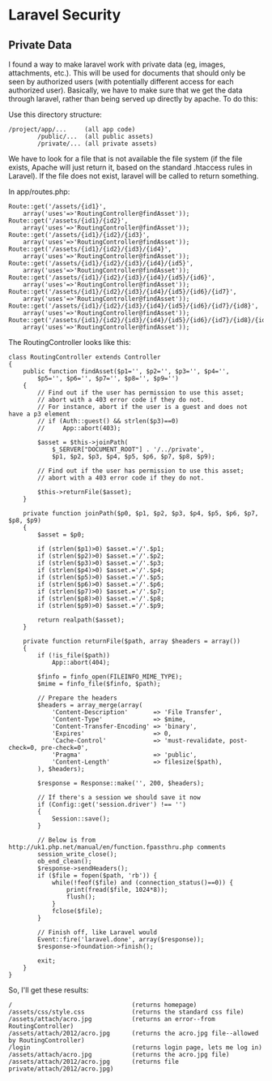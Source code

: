 Laravel Security
========================


Private Data
-------------

I found a way to make laravel work with private data (eg, images, attachments, etc.). This will be used for documents that should only be seen by authorized users (with potentially different access for each authorized user). Basically, we have to make sure that we get the data through laravel, rather than being served up directly by apache. To do this:

Use this directory structure:

    /project/app/...     (all app code)
            /public/...  (all public assets)
            /private/... (all private assets)
    
We have to look for a file that is not available the file system (if the file exists, Apache will just return it, based on the standard .htaccess rules in Laravel). If the file does not exist, laravel will be called to return something.

In app/routes.php:

    Route::get('/assets/{id1}', 
        array('uses'=>'RoutingController@findAsset'));
    Route::get('/assets/{id1}/{id2}', 
        array('uses'=>'RoutingController@findAsset'));
    Route::get('/assets/{id1}/{id2}/{id3}', 
        array('uses'=>'RoutingController@findAsset'));
    Route::get('/assets/{id1}/{id2}/{id3}/{id4}', 
        array('uses'=>'RoutingController@findAsset'));
    Route::get('/assets/{id1}/{id2}/{id3}/{id4}/{id5}', 
        array('uses'=>'RoutingController@findAsset'));
    Route::get('/assets/{id1}/{id2}/{id3}/{id4}/{id5}/{id6}', 
        array('uses'=>'RoutingController@findAsset'));
    Route::get('/assets/{id1}/{id2}/{id3}/{id4}/{id5}/{id6}/{id7}', 
        array('uses'=>'RoutingController@findAsset'));
    Route::get('/assets/{id1}/{id2}/{id3}/{id4}/{id5}/{id6}/{id7}/{id8}', 
        array('uses'=>'RoutingController@findAsset'));
    Route::get('/assets/{id1}/{id2}/{id3}/{id4}/{id5}/{id6}/{id7}/{id8}/{id9}', 
        array('uses'=>'RoutingController@findAsset'));

The RoutingController looks like this:

    class RoutingController extends Controller
    {
        public function findAsset($p1='', $p2='', $p3='', $p4='', 
            $p5='', $p6='', $p7='', $p8='', $p9='')
        {
            // Find out if the user has permission to use this asset;
            // abort with a 403 error code if they do not.
            // For instance, abort if the user is a guest and does not have a p3 element
            // if (Auth::guest() && strlen($p3)==0)
            //     App::abort(403);

            $asset = $this->joinPath(
                $_SERVER["DOCUMENT_ROOT"] . '/../private',
                $p1, $p2, $p3, $p4, $p5, $p6, $p7, $p8, $p9);

            // Find out if the user has permission to use this asset;
            // abort with a 403 error code if they do not.
    
            $this->returnFile($asset);
        }

        private function joinPath($p0, $p1, $p2, $p3, $p4, $p5, $p6, $p7, $p8, $p9)
        {
            $asset = $p0;

            if (strlen($p1)>0) $asset.='/'.$p1;
            if (strlen($p2)>0) $asset.='/'.$p2;
            if (strlen($p3)>0) $asset.='/'.$p3;
            if (strlen($p4)>0) $asset.='/'.$p4;
            if (strlen($p5)>0) $asset.='/'.$p5;
            if (strlen($p6)>0) $asset.='/'.$p6;
            if (strlen($p7)>0) $asset.='/'.$p7;
            if (strlen($p8)>0) $asset.='/'.$p8;
            if (strlen($p9)>0) $asset.='/'.$p9;

            return realpath($asset);
        }

        private function returnFile($path, array $headers = array())
        {
            if (!is_file($path))
                App::abort(404);

            $finfo = finfo_open(FILEINFO_MIME_TYPE); 
            $mime = finfo_file($finfo, $path);

            // Prepare the headers
            $headers = array_merge(array(
                'Content-Description'       => 'File Transfer',
                'Content-Type'              => $mime,
                'Content-Transfer-Encoding' => 'binary',
                'Expires'                   => 0,
                'Cache-Control'             => 'must-revalidate, post-check=0, pre-check=0',
                'Pragma'                    => 'public',
                'Content-Length'            => filesize($path),
            ), $headers);

            $response = Response::make('', 200, $headers);

            // If there's a session we should save it now
            if (Config::get('session.driver') !== '')
            {
                Session::save();
            }

            // Below is from http://uk1.php.net/manual/en/function.fpassthru.php comments
            session_write_close();
            ob_end_clean();
            $response->sendHeaders();
            if ($file = fopen($path, 'rb')) {
                while(!feof($file) and (connection_status()==0)) {
                    print(fread($file, 1024*8));
                    flush();
                }
                fclose($file);
            }

            // Finish off, like Laravel would
            Event::fire('laravel.done', array($response));
            $response->foundation->finish();

            exit;
        }
    }

So, I'll get these results:

    /                                 (returns homepage)
    /assets/css/style.css             (returns the standard css file)
    /assets/attach/acro.jpg           (returns an error--from RoutingController)
    /assets/attach/2012/acro.jpg      (returns the acro.jpg file--allowed by RoutingController)
    /login                            (returns login page, lets me log in)
    /assets/attach/acro.jpg           (returns the acro.jpg file)
    /assets/attach/2012/acro.jpg      (returns file private/attach/2012/acro.jpg)
    
